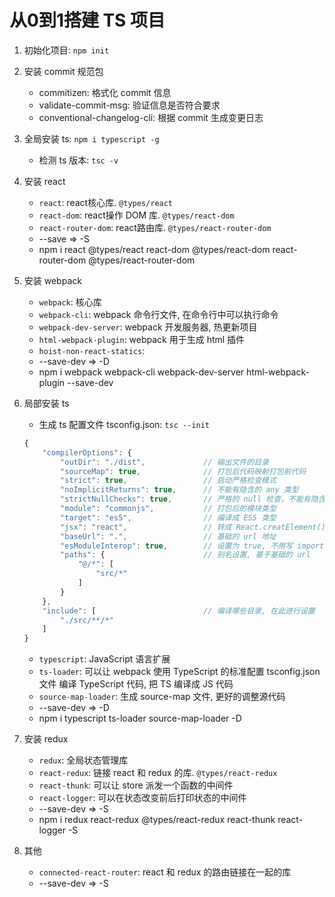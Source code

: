 # 从0到1搭建 TS 项目

1. 初始化项目: `npm init`

2. 安装 commit 规范包
    * commitizen: 格式化 commit 信息
    * validate-commit-msg: 验证信息是否符合要求 
    * conventional-changelog-cli: 根据 commit 生成变更日志

3. 全局安装 ts: `npm i typescript -g`
    * 检测 ts 版本: `tsc -v`
    

4. 安装 react 
    * `react`: react核心库. `@types/react`
    * `react-dom`: react操作 DOM 库. `@types/react-dom`
    * `react-router-dom`: react路由库. `@types/react-router-dom`
    * --save => -S
    * npm i react @types/react react-dom @types/react-dom react-router-dom @types/react-router-dom


5. 安装 webpack
    * `webpack`: 核心库
    * `webpack-cli`: webpack 命令行文件, 在命令行中可以执行命令
    * `webpack-dev-server`: webpack 开发服务器, 热更新项目
    * `html-webpack-plugin`: webpack 用于生成 html 插件
    * `hoist-non-react-statics`: 
    * --save-dev => -D
    * npm i webpack webpack-cli webpack-dev-server html-webpack-plugin --save-dev

6. 局部安装 ts
    * 生成 ts 配置文件 tsconfig.json: `tsc --init`
    ```ts
    {
        "compilerOptions": {
            "outDir": "./dist",             // 输出文件的目录
            "sourceMap": true,              // 打包后代码映射打包前代码
            "strict": true,                 // 启动严格检查模式
            "noImplicitReturns": true,      // 不能有隐含的 any 类型
            "strictNullChecks": true,       // 严格的 null 检查，不能有隐含的null类型
            "module": "commonjs",           // 打包后的模块类型
            "target": "es5",                // 编译成 ES5 类型
            "jsx": "react",                 // 转成 React.creatElement() 
            "baseUrl": ".",                 // 基础的 url 地址
            "esModuleInterop": true,        // 设置为 true, 不用写 import * as react from 'react-dom'
            "paths": {                      // 别名设置, 基于基础的 url 
                "@/*": [
                    "src/*"
                ]
            }    
        },
        "include": [                        // 编译哪些目录, 在此进行设置
            "./src/**/*"
        ] 
    }
    ```
    * `typescript`: JavaScript 语言扩展
    * `ts-loader`: 可以让 webpack 使用 TypeScript 的标准配置 tsconfig.json 文件 编译 TypeScript 代码, 把 TS 编译成 JS 代码
    * `source-map-loader`: 生成 source-map 文件, 更好的调整源代码 
    * --save-dev => -D
    * npm i typescript ts-loader source-map-loader -D


7. 安装 redux
    * `redux`: 全局状态管理库
    * `react-redux`: 链接 react 和 redux 的库. `@types/react-redux`
    * `react-thunk`: 可以让 store 派发一个函数的中间件  
    * `react-logger`: 可以在状态改变前后打印状态的中间件
    * --save-dev => -S
    * npm i redux react-redux @types/react-redux react-thunk react-logger -S
 

8. 其他
    * `connected-react-router`: react 和 redux 的路由链接在一起的库
    *  --save-dev => -S
    